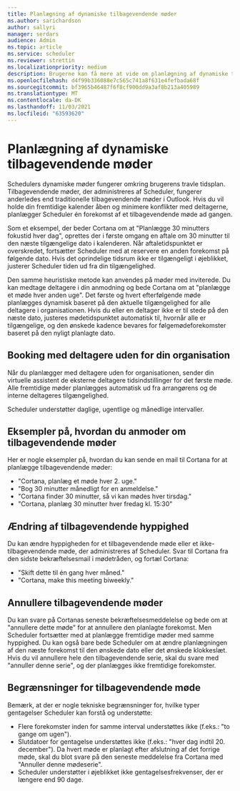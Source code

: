 ```yaml
---
title: Planlægning af dynamiske tilbagevendende møder
ms.author: sarichardson
author: sallyri
manager: serdars
audience: Admin
ms.topic: article
ms.service: scheduler
ms.reviewer: strettin
ms.localizationpriority: medium
description: Brugerne kan få mere at vide om planlægning af dynamiske tilbagevendende møder.
ms.openlocfilehash: d4f99b336088e7c565c741a8f631e4fefbada68f
ms.sourcegitcommit: bf3965b46487f6f8cf900dd9a3af8b213a405989
ms.translationtype: MT
ms.contentlocale: da-DK
ms.lasthandoff: 11/03/2021
ms.locfileid: "63593620"
---
```

# <a name="scheduling-dynamic-recurring-meetings"></a>Planlægning af dynamiske tilbagevendende møder

Schedulers dynamiske møder fungerer omkring brugerens travle tidsplan. Tilbagevendende møder, der administreres af Scheduler, fungerer anderledes end traditionelle tilbagevendende møder i Outlook. Hvis du vil holde din fremtidige kalender åben og minimere konflikter med deltagerne, planlægger Scheduler én forekomst af et tilbagevendende møde ad gangen.

Som et eksempel, der beder Cortana om at "Planlægge 30 minutters fokustid hver dag", oprettes der i første omgang en aftale om 30 minutter til den næste tilgængelige dato i kalenderen.  Når aftaletidspunktet er overskredet, fortsætter Scheduler med at reservere en anden forekomst på følgende dato. Hvis det oprindelige tidsrum ikke er tilgængeligt i øjeblikket, justerer Scheduler tiden ud fra din tilgængelighed.

Den samme heuristiske metode kan anvendes på møder med inviterede. Du kan medtage deltagere i din anmodning og bede Cortana om at "planlægge et møde hver anden uge". Det første og hvert efterfølgende møde planlægges dynamisk baseret på den aktuelle tilgængelighed for alle deltagere i organisationen. Hvis du eller en deltager ikke er til stede på den næste dato, justeres mødetidspunktet automatisk til, hvornår alle er tilgængelige, og den ønskede kadence bevares for følgemødeforekomster baseret på den nyligt planlagte dato.

## <a name="booking-with-attendees-outside-your-organization"></a>Booking med deltagere uden for din organisation

Når du planlægger med deltagere uden for organisationen, sender din virtuelle assistent de eksterne deltagere tidsindstillinger for det første møde. Alle fremtidige møder planlægges automatisk ud fra arrangørens og de interne deltageres tilgængelighed.

Scheduler understøtter daglige, ugentlige og månedlige intervaller.

## <a name="examples-of-how-to-request-recurring-meetings"></a>Eksempler på, hvordan du anmoder om tilbagevendende møder

Her er nogle eksempler på, hvordan du kan sende en mail til Cortana for at planlægge tilbagevendende møder:

- "Cortana, planlæg et møde hver 2. uge."
- "Bog 30 minutter månedligt for en anmeldelse."
- "Cortana finder 30 minutter, så vi kan mødes hver tirsdag."
- "Cortana, planlæg 30 minutter hver fredag kl. 15:30"

## <a name="changing-recurring-frequency"></a>Ændring af tilbagevendende hyppighed

Du kan ændre hyppigheden for et tilbagevendende møde eller et ikke-tilbagevendende møde, der administreres af Scheduler. Svar til Cortana fra den sidste bekræftelsesmail i mødetråden, og fortæl Cortana:

- "Skift dette til én gang hver måned."
- "Cortana, make this meeting biweekly."

## <a name="cancelling-recurring-meetings"></a>Annullere tilbagevendende møder

Du kan svare på Cortanas seneste bekræftelsesmeddelelse og bede om at "annullere dette møde" for at annullere den planlagte forekomst. Men Scheduler fortsætter med at planlægge fremtidige møder med samme hyppighed. Du kan også bare bede Scheduler om at ændre planlægningen af den næste forekomst til den ønskede dato eller det ønskede klokkeslæt. Hvis du vil annullere hele den tilbagevendende serie, skal du svare med "annuller denne serie", og der planlægges ikke fremtidige forekomster.

## <a name="recurring-meeting-limitations"></a>Begrænsninger for tilbagevendende møde

Bemærk, at der er nogle tekniske begrænsninger for, hvilke typer gentagelser Scheduler kan forstå og understøtte:

- Flere forekomster inden for samme interval understøttes ikke (f.eks.: "to gange om ugen").
- Slutdatoer for gentagelse understøttes ikke (f.eks.: "hver dag indtil 20. december"). Da hvert møde er planlagt efter afslutning af det forrige møde, skal du blot svare på den seneste meddelelse fra Cortana med "Annuller denne mødeserie".
- Scheduler understøtter i øjeblikket ikke gentagelsesfrekvenser, der er længere end 90 dage.
